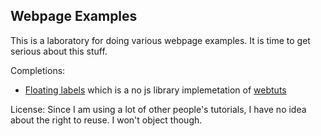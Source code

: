 ## Webpage Examples

This is a laboratory for doing various webpage examples. It is time to get serious about this stuff. 

Completions: 

* [Floating labels](http://jostylr.github.io/webpage-examples/floatinglabel.html) which is a no js library implemetation of [webtuts](http://webdesign.tutsplus.com/tutorials/ux-tutorials/implementing-the-float-label-form-pattern/)


License: Since I am using a lot of other people's tutorials, I have no idea about the right to reuse. I won't object though.
